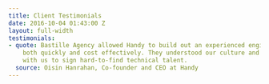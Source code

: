 ```yaml
---
title: Client Testimonials
date: 2016-10-04 01:43:00 Z
layout: full-width
testimonials:
- quote: Bastille Agency allowed Handy to build out an experienced engineering team
    both quickly and cost effectively. They understood our culture and worked closely
    with us to sign hard-to-find technical talent.
  source: Oisin Hanrahan, Co-founder and CEO at Handy
---
```

